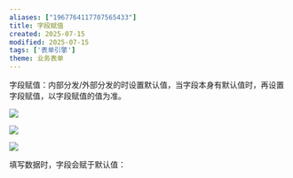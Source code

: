 ```yaml
---
aliases: ["1967764117707565433"]
title: 字段赋值
created: 2025-07-15
modified: 2025-07-15
tags: ['表单引擎']
theme: 业务表单
---
```


字段赋值：内部分发/外部分发的时设置默认值，当字段本身有默认值时，再设置字段赋值，以字段赋值的值为准。

![](https://myhelpdoc.oss-cn-heyuan.aliyuncs.com/mdimages/7b99b82fd31c510a18e76e56f485202f.jpg)

![](https://myhelpdoc.oss-cn-heyuan.aliyuncs.com/mdimages/4ac895f6946ca56e0515073e97d3dc50.jpg)

![](https://myhelpdoc.oss-cn-heyuan.aliyuncs.com/mdimages/4aa3e877a5f561b7d3e2b4290093dc59.jpg)

填写数据时，字段会赋于默认值：

